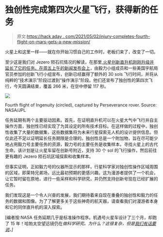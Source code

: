 # 独创性完成第四次火星飞行，获得新的任务

> 原文:[https://hack aday . com/2021/05/02/injury-completes-fourth-flight-on-mars-gets-a-new-mission/](https://hackaday.com/2021/05/02/ingenuity-completes-fourth-flight-on-mars-gets-a-new-mission/)

火星上和这里一样——就在你开始习惯自己的工作时，老板们来了，改变了一切。

至少这是我们对 Jezero 陨石坑情况的解读，在那里,[火星创新直升机刚刚升级并延长了它的任务。在](https://mars.nasa.gov/news/8936/nasas-ingenuity-helicopter-to-begin-new-demonstration-phase/)[周五上午的新闻发布会上](https://www.youtube.com/watch?v=BAlXe-U0ws4)，由毅力小组成员和一些美国宇航局官员参加的创新飞行小组宣布，创新已经赢得了额外的 30 sols 飞行时间，并将从纯粹的“技术演示”阶段过渡到“操作演示”阶段。他们还宣布了独创性的第四次飞行，今天圆满结束，覆盖 266 米，在空中停留 117 秒。

[![](../Images/36c3b6491342dbeaae7b04da2775374a.png)](https://hackaday.com/wp-content/uploads/2021/04/ingenuity-fourth-flight.jpg)

Fourth flight of Ingenuity (circled), captured by Perseverance rover. Source: NASA/JPL

任务延期有两个主要驱动因素。首先，在证明直升机可以在火星大气中飞行并自主操作方面，独创性已经实现了为其设定的所有技术目标。在这样做的过程中，独创性收集了大量的数据集，这些数据集将为未来行星探索无人机的设计提供信息。但仅此还不足以证明延长任务期限是合理的。独创性总是一个附加物，旨在尽可能少地占用毅力号主要任务的资源，毅力号的主要任务是收集样本，寻找火星上的古代生命。该计划是让火星车留在创新号附近，支持 30 个 sol 的飞行操作，然后前往更有趣的 Jezero 陨石坑区域探索和收集样本。

但事实证明，正如毅力号的仪器所显示的那样，行星科学家对独创性操作区域周围的区域，即莱特兄弟场，远比最初预期的更感兴趣。这为漫游者提供了一个机会，让它暂时留在原地，进行一些采样和科学研究，并仍然支持创新号现在已经扩展的任务。

我们发现这是一个令人兴奋的发展，我们期待着来自现在重叠的独创性和毅力的任务的数据和图像。为了了解更多关于这些神奇的航天器，请查看我们对漫游者本身和它的同伴直升机的深入探索。

[编者按:NASA 任务延期几乎是标准操作程序。机遇号火星车设计了三个月，却跑了 15 年！哈勃太空望远镜仍在*做科学研究。为什么？这很复杂，但是[我们有话要说](https://hackaday.com/2019/03/11/engineering-for-the-long-haul-the-nasa-way/)。]*